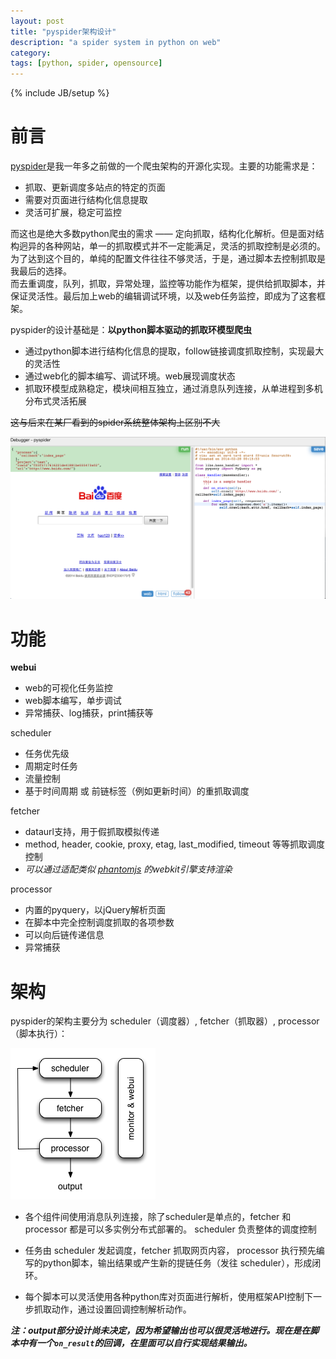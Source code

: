 ```yaml
---
layout: post
title: "pyspider架构设计"
description: "a spider system in python on web"
category: 
tags: [python, spider, opensource]
---
```

{% include JB/setup %}

前言
===

[pyspider](https://github.com/binux/pyspider)是我一年多之前做的一个爬虫架构的开源化实现。主要的功能需求是：

* 抓取、更新调度多站点的特定的页面
* 需要对页面进行结构化信息提取
* 灵活可扩展，稳定可监控

而这也是绝大多数python爬虫的需求 —— 定向抓取，结构化化解析。但是面对结构迥异的各种网站，单一的抓取模式并不一定能满足，灵活的抓取控制是必须的。为了达到这个目的，单纯的配置文件往往不够灵活，于是，通过脚本去控制抓取是我最后的选择。  
而去重调度，队列，抓取，异常处理，监控等功能作为框架，提供给抓取脚本，并保证灵活性。最后加上web的编辑调试环境，以及web任务监控，即成为了这套框架。

pyspider的设计基础是：**以python脚本驱动的抓取环模型爬虫**

* 通过python脚本进行结构化信息的提取，follow链接调度抓取控制，实现最大的灵活性
* 通过web化的脚本编写、调试环境。web展现调度状态
* 抓取环模型成熟稳定，模块间相互独立，通过消息队列连接，从单进程到多机分布式灵活拓展

<del>这与后来在某厂看到的spider系统整体架构上区别不大</del>

![pyspider](/assets/image/pyspider.png)


功能
===

**webui**

* web的可视化任务监控
* web脚本编写，单步调试
* 异常捕获、log捕获，print捕获等

scheduler

* 任务优先级
* 周期定时任务
* 流量控制
* 基于时间周期 或 前链标签（例如更新时间）的重抓取调度

fetcher

* dataurl支持，用于假抓取模拟传递
* method, header, cookie, proxy, etag, last_modified, timeout 等等抓取调度控制
* *可以通过适配类似 [phantomjs](http://phantomjs.org/) 的webkit引擎支持渲染*

processor

* 内置的pyquery，以jQuery解析页面
* 在脚本中完全控制调度抓取的各项参数
* 可以向后链传递信息
* 异常捕获


架构
===

pyspider的架构主要分为 scheduler（调度器）, fetcher（抓取器）, processor（脚本执行）：

![pyspider-arch](/assets/image/pyspider-arch.png)

* 各个组件间使用消息队列连接，除了scheduler是单点的，fetcher 和 processor 都是可以多实例分布式部署的。 scheduler 负责整体的调度控制

* 任务由 scheduler 发起调度，fetcher 抓取网页内容， processor 执行预先编写的python脚本，输出结果或产生新的提链任务（发往 scheduler），形成闭环。

* 每个脚本可以灵活使用各种python库对页面进行解析，使用框架API控制下一步抓取动作，通过设置回调控制解析动作。

***注：output部分设计尚未决定，因为希望输出也可以很灵活地进行。现在是在脚本中有一个`on_result`的回调，在里面可以自行实现结果输出。***

